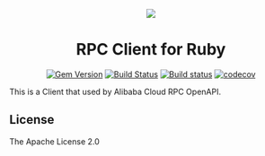 <p align="center">
<a href="https://www.alibabacloud.com"><img src="https://aliyunsdk-pages.alicdn.com/icons/AlibabaCloud.svg"></a>
</p>

<h1 align="center">RPC Client for Ruby</h1>

<p align="center">
<a href="https://badge.fury.io/rb/rpc_client"><img src="https://badge.fury.io/rb/rpc_client.svg" alt="Gem Version"></a>
<a href="https://travis-ci.org/aliyun/rpc-client-ruby"><img src="https://travis-ci.org/aliyun/rpc-client-ruby.svg?branch=master" alt="Build Status"></a>
<a href="https://ci.appveyor.com/project/aliyun/rpc-client-ruby/branch/master"><img src="https://ci.appveyor.com/api/projects/status/lm54sril8a9t77bp/branch/master?svg=true" alt="Build status"></a>
<a href="https://codecov.io/gh/aliyun/rpc-client-ruby"><img src="https://codecov.io/gh/aliyun/rpc-client-ruby/branch/master/graph/badge.svg" alt="codecov"></a>
</p>

This is a Client that used by Alibaba Cloud RPC OpenAPI.

## License

The Apache License 2.0
